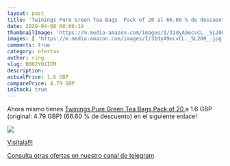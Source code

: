 ```yaml
---
layout: post
title: 'Twinings Pure Green Tea Bags  Pack of 20 al 66.60 % de descuento'
date: 2020-04-08 08:06:19
thumbnailImage: 'https://m.media-amazon.com/images/I/31dyA9ecvCL._SL200_.jpg'
images: [ 'https://m.media-amazon.com/images/I/31dyA9ecvCL._SL200_.jpg' ]
comments: true
category: ofertas
author: ring
slug: B002YO1IEM
description:
actualPrice: 1.6 GBP
comparePrice: 4.79 GBP
inStock: true
---
```


Ahora mismo tienes [Twinings Pure Green Tea Bags  Pack of 20 ](https://www.amazon.com/dp/B002YO1IEM/?tag=redken08-20) a 1.6 GBP (original: 4.79 GBP) (66.60 %  de descuento) en el siguiente enlace!

[![](https://m.media-amazon.com/images/I/31dyA9ecvCL._SL200_.jpg)](https://www.amazon.com/dp/B002YO1IEM/?tag=redken08-20)

[Visítala!!!](https://www.amazon.com/dp/B002YO1IEM/?tag=redken08-20)

[Consulta otras ofertas en nuestro canal de telegram](https://t.me/s/ofertas25)
